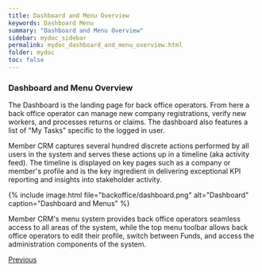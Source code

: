 ```yaml
---
title: Dashboard and Menu Overview
keywords: Dashboard Menu
summary: "Dashboard and Menu Overview"
sidebar: mydoc_sidebar
permalink: mydoc_dashboard_and_menu_overview.html
folder: mydoc
toc: false
---
```



### Dashboard and Menu Overview

The Dashboard is the landing page for back office operators. From here a back office operator can manage new company registrations, verify new workers, and processes returns or claims. The dashboard also features a list of "My Tasks" specific to the logged in user. 

Member CRM captures several hundred discrete actions performed by all users in the system and serves these actions up in a timeline (aka activity feed). The timeline is displayed on key pages such as a company or member's profile and is the key ingredient in delivering exceptional KPI reporting and insights into stakeholder activity.

{% include image.html file="backoffice/dashboard.png" alt="Dashboard" caption="Dashboard and Menus" %}

Member CRM's menu system provides back office operators seamless access to all areas of the system, while the top menu toolbar allows back office operators to edit their profile, switch between Funds, and access the administration components of the system.

<a class="btn btn-default btn-lg" href="index.html" role="button">Previous</a>

